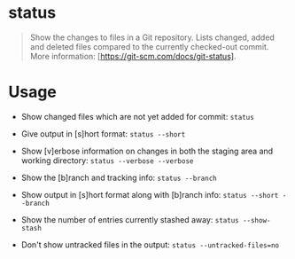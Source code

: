 # status

> Show the changes to files in a Git repository.
> Lists changed, added and deleted files compared to the currently checked-out commit.
> More information: [https://git-scm.com/docs/git-status].

# Usage

- Show changed files which are not yet added for commit:
    `status`

- Give output in [s]hort format:
    `status --short`

- Show [v]erbose information on changes in both the staging area and working directory:
    `status --verbose --verbose`

- Show the [b]ranch and tracking info:
    `status --branch`

- Show output in [s]hort format along with [b]ranch info:
    `status --short --branch`

- Show the number of entries currently stashed away:
    `status --show-stash`

- Don't show untracked files in the output:
    `status --untracked-files=no`